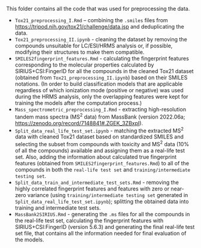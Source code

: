 This folder contains all the code that was used for preprocessing the data.
* `Tox21_preprocessing_I.Rmd` – combining the `.smiles` files from https://tripod.nih.gov/tox21/challenge/data.jsp and deduplicating the data.
* `Tox21_preprocessing_II.ipynb` - cleaning the dataset by removing the compounds unsuitable for LC/ESI/HRMS analysis or, if possible, modifying their structures to make them compatible.
* `SMILES2fingerprint_features.Rmd` - calculating the fingerprint features corresponding to the molecular properties calculated by SIRIUS+CSI:FingerID for all the compounds in the cleaned Tox21 dataset (obtained from `Tox21_preprocessing_II.ipynb`) based on their SMILES notations. (In order to build classification models that are applicable regardless of which ionization mode (positive or negative) was used during the HRMS analysis, only the overlapping features were kept for training the models after the computation process.)
* `Mass_spectrometric_preprocessing_I.Rmd` - extracting high-resolution tandem mass spectra (MS<sup>2</sup> data) from MassBank (version 2022.06a; https://zenodo.org/record/7148841#.ZGEK_3ZBxpI).
* `Split_data_real_life_test_set.ipynb` - matching the extracted MS<sup>2</sup> data with cleaned Tox21 dataset based on standardized SMILES and selecting the subset from compounds with toxicity and MS<sup>2</sup> data (10% of all the compounds) available and assigning them as a real-life test set. Also, adding the information about calculated true fingerprint features (obtained from  `SMILES2fingerprint_features.Rmd`) to all of the compounds in both the `real-life test set` and `training/intermediate testing set`.
* `Split_data_train_and_intermediate_test_sets.Rmd` - removing the highly correlated fingerprint features and features with zero or near-zero variance (using `training/intermediate testing set` generated in `Split_data_real_life_test_set.ipynb`); splitting the obtained data into training and intermediate test sets.
* `MassBank2SIRIUS.Rmd` - generating the `.ms` files for all the compounds in the real-life test set, calculating the fingerprint features with SIRIUS+CSI:FingerID (version 5.6.3) and generating the final real-life test set file, that contains all the information needed for final evaluation of the models.
